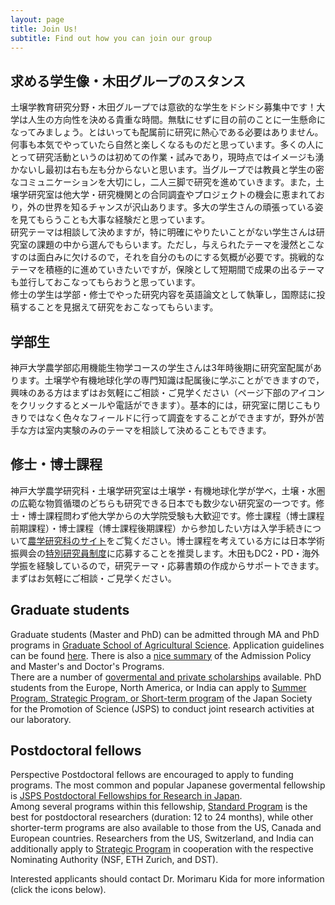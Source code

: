 ```yaml
---
layout: page
title: Join Us!
subtitle: Find out how you can join our group 
---
```

## 求める学生像・木田グループのスタンス
土壌学教育研究分野・木田グループでは意欲的な学生をドシドシ募集中です！大学は人生の方向性を決める貴重な時間。無駄にせずに目の前のことに一生懸命になってみましょう。とはいっても配属前に研究に熱心である必要はありません。何事も本気でやっていたら自然と楽しくなるものだと思っています。多くの人にとって研究活動というのは初めての作業・試みであり，現時点ではイメージも湧かないし最初は右も左も分からないと思います。当グループでは教員と学生の密なコミュニケーションを大切にし，二人三脚で研究を進めていきます。また，土壌学研究室は他大学・研究機関との合同調査やプロジェクトの機会に恵まれており，外の世界を知るチャンスが沢山あります。多大の学生さんの頑張っている姿を見てもらうことも大事な経験だと思っています。  
研究テーマは相談して決めますが，特に明確にやりたいことがない学生さんは研究室の課題の中から選んでもらいます。ただし，与えられたテーマを漫然とこなすのは面白みに欠けるので，それを自分のものにする気概が必要です。挑戦的なテーマを積極的に進めていきたいですが，保険として短期間で成果の出るテーマも並行しておこなってもらおうと思っています。  
修士の学生は学部・修士でやった研究内容を英語論文として執筆し，国際誌に投稿することを見据えて研究をおこなってもらいます。

## 学部生
神戸大学農学部応用機能生物学コースの学生さんは3年時後期に研究室配属があります。土壌学や有機地球化学の専門知識は配属後に学ぶことができますので，興味のある方はまずはお気軽にご相談・ご見学ください（ページ下部のアイコンをクリックするとメールや電話ができます）。基本的には，研究室に閉じこもりきりではなく色々なフィールドに行って調査をすることができますが，野外が苦手な方は室内実験のみのテーマを相談して決めることもできます。

## 修士・博士課程
神戸大学農学研究科・土壌学研究室は土壌学・有機地球化学が学べ，土壌・水圏の広範な物質循環のどちらも研究できる日本でも数少ない研究室の一つです。修士・博士課程問わず他大学からの大学院受験も大歓迎です。修士課程（博士課程前期課程）・博士課程（博士課程後期課程）から参加したい方は入学手続きについて[農学研究科のサイト](http://www.ans.kobe-u.ac.jp/jyukensei/top.html)をご覧ください。博士課程を考えている方には日本学術振興会の[特別研究員制度](https://www.jsps.go.jp/j-pd/index.html)に応募することを推奨します。木田もDC2・PD・海外学振を経験しているので，研究テーマ・応募書類の作成からサポートできます。まずはお気軽にご相談・ご見学ください。

## Graduate students
Graduate students (Master and PhD) can be admitted through MA and PhD programs in [Graduate School of Agricultural Science](https://www.kobe-u.ac.jp/en/study_in_kobe/admission/ap/grad_ans.html). Application guidelines can be found [here](http://www.ans.kobe-u.ac.jp/english/nougakubu/admin.html). There is also a [nice summary](http://www.ans.kobe-u.ac.jp/nougakubu/pdf/eng2019.pdf#page=1) of the Admission Policy and Master's and Doctor's Programs.  
There are a number of [govermental and private scholarships](https://www.kobe-u.ac.jp/en/study_in_kobe/scholarships/index.html) available.
PhD students from the Europe, North America, or India can apply to [Summer Program, Strategic Program, or Short-term program](https://www.jsps.go.jp/english/e-fellow/index.html) of the Japan Society for the Promotion of Science (JSPS) to conduct joint research activities at our laboratory.

## Postdoctoral fellows
Perspective Postdoctoral fellows are encouraged to apply to funding programs.
The most common and popular Japanese govermental fellowship is [JSPS Postdoctoral Fellowships for Research in Japan](https://www.jsps.go.jp/english/e-fellow/index.html).  
Among several programs within this fellowship, [Standard Program](https://www.jsps.go.jp/english/e-ippan/index.html) is the best for postdoctoral researchers (duration: 12 to 24 months), while other shorter-term programs are also available to those from  the US, Canada and European countries. Researchers from the US, Switzerland, and India can additionally apply to [Strategic Program](https://www.jsps.go.jp/english/e-fellow-sp/index.html) in cooperation with the respective Nominating Authority (NSF, ETH Zurich, and DST).

Interested applicants should contact Dr. Morimaru Kida for more information (click the icons below).
